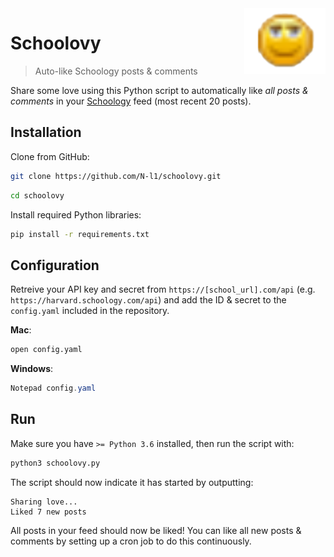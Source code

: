 <img src="icon.png" width= 130px align="right" />

# Schoolovy
> Auto-like Schoology posts & comments

Share some love using this Python script to automatically like *all posts & comments* in your [Schoology](https://www.schoology.com/) feed (most recent 20 posts).

## Installation
Clone from GitHub:

```bash
git clone https://github.com/N-l1/schoolovy.git
```

```bash
cd schoolovy
```

Install required Python libraries:

```bash
pip install -r requirements.txt
```
## Configuration
Retreive your API key and secret from ``https://[school_url].com/api`` (e.g. ``https://harvard.schoology.com/api``) and add the ID & secret to the ``config.yaml`` included in the repository.

**Mac**:
```bash
open config.yaml
```
**Windows**:
```powershell
Notepad config.yaml
```
## Run
Make sure you have ```>= Python 3.6``` installed, then run the script with:

```bash
python3 schoolovy.py
```

The script should now indicate it has started by outputting:

```
Sharing love...
Liked 7 new posts
```

All posts in your feed should now be liked! You can like all new posts & comments by setting up a cron job to do this continuously.
